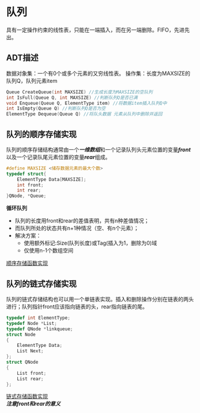 # 队列
具有一定操作约束的线性表，只能在一端插入，而在另一端删除。FIFO，先进先出。  
## ADT描述
数据对象集：一个有0个或多个元素的又穷线性表。
操作集：长度为MAXSIZE的队列Q，队列元素item
```c
Queue CreateQueue(int MAXSIZE) //生成长度为MAXSIZE的空队列
int IsFull(Queue Q, int MAXSIZE) //判断队列Q是否已满
void Enqueue(Queue Q, ElementType item) //将数据item插入队列Q中
int IsEmpty(Queue Q) //判断队列Q是否为空
ElementType Dequeue(Queue Q) //将队头数据 元素从队列中删除并返回
```
## 队列的顺序存储实现
队列的顺序存储结构通常由一个***一维数组***和一个记录队列头元素位置的变量***front***以及一个记录队尾元素位置的变量***rear***组成。
```c
#define MAXSIZE <储存数据元素的最大个数>
typedef struct{
    ElementType Data[MAXSIZE];
    int front;
    int rear;
}QNode, *Queue;
```
**循环队列**
- 队列的长度用front和rear的差值表明，共有n种差值情况；  
- 而队列所处的状态共有n+1种情况（空、有n个元素）；
- 解决方案：
    - 使用额外标记:Size(队列长度)或Tag(插入为1，删除为0)域
    - 仅使用n-1个数组空间
    

[顺序存储函数实现](./arrayqueue.c)
## 队列的链式存储实现
队列的链式存储结构也可以用一个单链表实现。插入和删除操作分别在链表的两头进行；队列指针front应该指向链表的头，rear指向链表的尾。
```c
typedef int ElementType;
typedef Node *List;
typedef QNode *linkqueue;
struct Node
{
    ElementType Data;
    List Next;
};
struct QNode
{
    List front;
    List rear; 
};
```
[链式存储函数实现](./linkqueue.c)  
***注意front和rear的意义***
